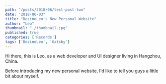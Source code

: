 ```yaml
---
path: "/posts/2018/06/test-post-two"
date: "2018-06-03"
title: "DezineLeo's New Personal Website"
author: "Leo"
thumbnail: "./thumbnail.jpg"
published: true
categories: ['Records']
tags: ['DezineLeo', 'Gatsby']
---
```


Hi there, this is Leo, as a web developer and UI designer living in Hangzhou, China.

Before introducing my new personal website, I'd like to tell you guys a little bit about myself.

